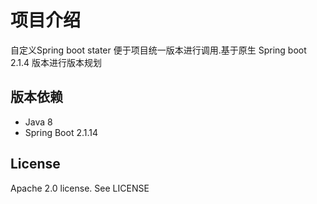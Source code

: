 # 项目介绍

自定义Spring boot stater 便于项目统一版本进行调用.基于原生 Spring boot 2.1.4 版本进行版本规划

## 版本依赖
- Java 8
- Spring Boot 2.1.14


## License
Apache 2.0 license. See LICENSE

